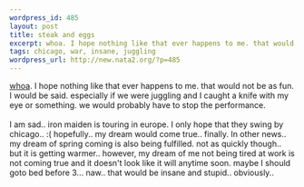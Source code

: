 ```yaml
--- 
wordpress_id: 485
layout: post
title: steak and eggs
excerpt: whoa. I hope nothing like that ever happens to me. that would not be as fun. I would be said. especially if we were juggling and I caught a knife with my eye or something. we would probably have to stop the performance. I am sad.. iron maiden is touring in europe. I only hope that they swing by chicago.. :( hopefully.. my dream...
tags: chicago, war, insane, juggling
wordpress_url: http://new.nata2.org/?p=485
---
```

<a href="http://uk.news.yahoo.com/030410/80/dxgkw.html">whoa</a>. I hope nothing like that ever happens to me. that would not be as fun. I would be said. especially if we were juggling and I caught a knife with my eye or something. we would probably have to stop the performance. <br/><br/>I am sad.. iron maiden is touring in europe. I only hope that they swing by chicago.. :( hopefully.. my dream would come true.. finally. In other news.. my dream of spring coming is also being fulfilled. not as quickly though.. but it is getting warmer.. however, my dream of me not being tired at work is not coming true and it doesn't look like it will anytime soon. maybe I should goto bed before 3... naw.. that would be insane and stupid.. obviously.. 
